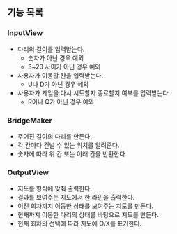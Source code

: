 ## 기능 목록
### InputView
- 다리의 길이를 입력받는다.
  - 숫자가 아닌 경우 예외
  - 3~20 사이가 아닌 경우 예외
- 사용자가 이동할 칸을 입력받는다.
  - U나 D가 아닌 경우 예외
- 사용자가 게임을 다시 시도할지 종료할지 여부를 입력받는다.
  - R이나 Q가 아닌 경우 예외

### BridgeMaker
- 주어진 길이의 다리를 만든다.
- 각 칸마다 건널 수 있는 위치를 알려준다.
- 숫자에 따라 위 칸 또는 아래 칸을 반환한다.

### OutputView
- 지도를 형식에 맞춰 출력한다.
- 결과를 보여주는 지도에서 한 라인을 출력한다.
- 이전 회차까지 이동한 상태를 보여주는 지도를 만든다.
- 현재까지 이동한 다리의 상태를 바탕으로 지도를 만든다.
- 현재 회차의 선택에 따라 지도에 O/X를 표기한다.
